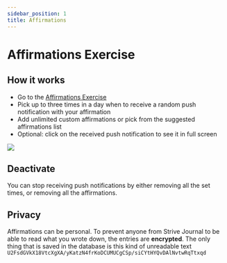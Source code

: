 ```yaml
---
sidebar_position: 1
title: Affirmations
---
```


# Affirmations Exercise

## How it works
- Go to the [Affirmations Exercise](https://strivejournal.com/exercise/affirmations)
- Pick up to three times in a day when to receive a random push notification with your affirmation
- Add unlimited custom affirmations or pick from the suggested affirmations list
- Optional: click on the received push notification to see it in full screen

<img src="/gif/affirmations.gif" className="gif"/>

## Deactivate
You can stop receiving push notifications by either removing all the set times, or removing all the affirmations.

## Privacy
Affirmations can be personal. To prevent anyone from Strive Journal to be able to read what you wrote down, the entries are **encrypted**. The only thing that is saved in the database is this kind of unreadable text `U2FsdGVkX18VtcXgXA/yKatzN4frKoDCUMUCgCSp/siCYtHYQvDAlNvtwRqTtxqd`